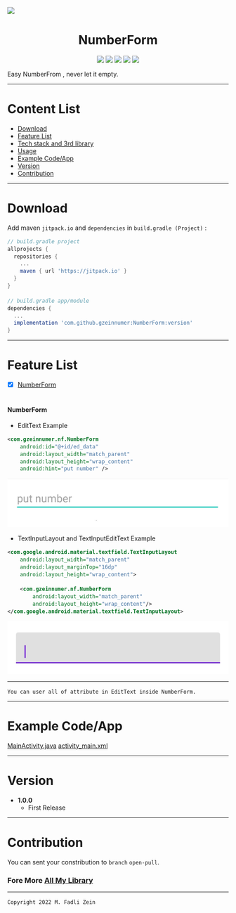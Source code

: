 <pre>
<img src="https://github.com/gzeinnumer/NumberForm/blob/master/preview/example3.gif" width="300">
</pre>

<h1 align="center">
    NumberForm
</h1>

<p align="center">
    <a><img src="https://img.shields.io/badge/Version-1.0.0-brightgreen.svg?style=flat"></a>
    <a><img src="https://img.shields.io/badge/ID-gzeinnumer-blue.svg?style=flat"></a>
    <a><img src="https://img.shields.io/badge/Java-Suport-green?logo=java&style=flat"></a>
    <a><img src="https://img.shields.io/badge/kotlin-Suport-green?logo=kotlin&style=flat"></a>
    <a href="https://github.com/gzeinnumer"><img src="https://img.shields.io/github/followers/gzeinnumer?label=follow&style=social"></a>
    <br>
    <p>Easy NumberFrom , never let it empty.</p>
</p>

---
# Content List
* [Download](#download)
* [Feature List](#feature-list)
* [Tech stack and 3rd library](#tech-stack-and-3rd-library)
* [Usage](#usage)
* [Example Code/App](#example-codeapp)
* [Version](#version)
* [Contribution](#contribution)

---
# Download
Add maven `jitpack.io` and `dependencies` in `build.gradle (Project)` :
```gradle
// build.gradle project
allprojects {
  repositories {
    ...
    maven { url 'https://jitpack.io' }
  }
}

// build.gradle app/module
dependencies {
  ...
  implementation 'com.github.gzeinnumer:NumberForm:version'
}
```

---
# Feature List

- [x] [NumberForm](#NumberForm)

#
#### NumberForm

- EditText Example

```xml
<com.gzeinnumer.nf.NumberForm
    android:id="@+id/ed_data"
    android:layout_width="match_parent"
    android:layout_height="wrap_content"
    android:hint="put number" />
```

<pre>
<img src="https://github.com/gzeinnumer/NumberForm/blob/master/preview/example1.jpg">
</pre>

- TextInputLayout and TextInputEditText Example

```xml
<com.google.android.material.textfield.TextInputLayout
    android:layout_width="match_parent"
    android:layout_marginTop="16dp"
    android:layout_height="wrap_content">

    <com.gzeinnumer.nf.NumberForm
        android:layout_width="match_parent"
        android:layout_height="wrap_content"/>
</com.google.android.material.textfield.TextInputLayout>
```

<pre>
<img src="https://github.com/gzeinnumer/NumberForm/blob/master/preview/example2.jpg">
</pre>

---

```
You can user all of attribute in EditText inside NumberForm.
```

---
# Example Code/App

[MainActivity.java](https://github.com/gzeinnumer/NumberForm/blob/master/app/src/main/java/com/gzeinnumer/numberform/MainActivity.java)
[activity_main.xml](https://github.com/gzeinnumer/NumberForm/blob/master/app/src/main/res/layout/activity_main.xml)

---
# Version
- **1.0.0**
  - First Release

---
# Contribution
You can sent your constribution to `branch` `open-pull`.

### Fore More [All My Library](https://github.com/gzeinnumer#my-library-list)

---

```
Copyright 2022 M. Fadli Zein
```